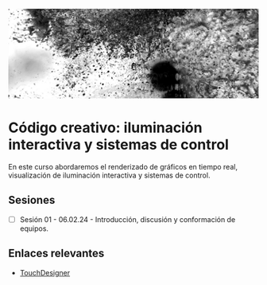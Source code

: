 ![flux](./img/ccrmaCel.jpg)

# Código creativo: iluminación interactiva y sistemas de control

En este curso abordaremos el renderizado de gráficos en tiempo real, visualización de iluminación interactiva y sistemas de control.

## Sesiones

- [ ] Sesión 01 - 06.02.24 - Introducción, discusión y conformación de equipos.

## Enlaces relevantes

- [TouchDesigner](https://derivative.ca/UserGuide/TouchDesigner)

